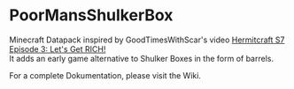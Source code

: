 # PoorMansShulkerBox
Minecraft Datapack inspired by GoodTimesWithScar's video [Hermitcraft S7 Episode 3: Let's Get RICH!](https://www.youtube.com/watch?v=pSgjHABXhT0&t)  
It adds an early game alternative to Shulker Boxes in the form of barrels.  
  
For a complete Dokumentation, please visit the Wiki.
